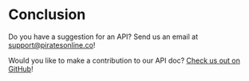 # Conclusion

Do you have a suggestion for an API?  Send us an email at [support@piratesonline.co](mailto:support@tlopo.com)!

Would you like to make a contribution to our API doc?  [Check us out on GitHub](https://github.com/TheLegendofPiratesOnline/documentation/)!
